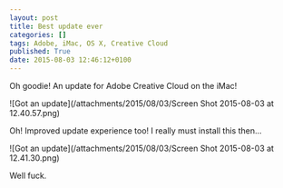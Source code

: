 ```yaml
---
layout: post
title: Best update ever
categories: []
tags: Adobe, iMac, OS X, Creative Cloud
published: True
date: 2015-08-03 12:46:12+0100
---
```


Oh goodie! An update for Adobe Creative Cloud on the iMac!

![Got an update](/attachments/2015/08/03/Screen Shot 2015-08-03 at 12.40.57.png)

Oh! Improved update experience too! I really must install this then...

![Got an update](/attachments/2015/08/03/Screen Shot 2015-08-03 at 12.41.30.png)

Well fuck.
